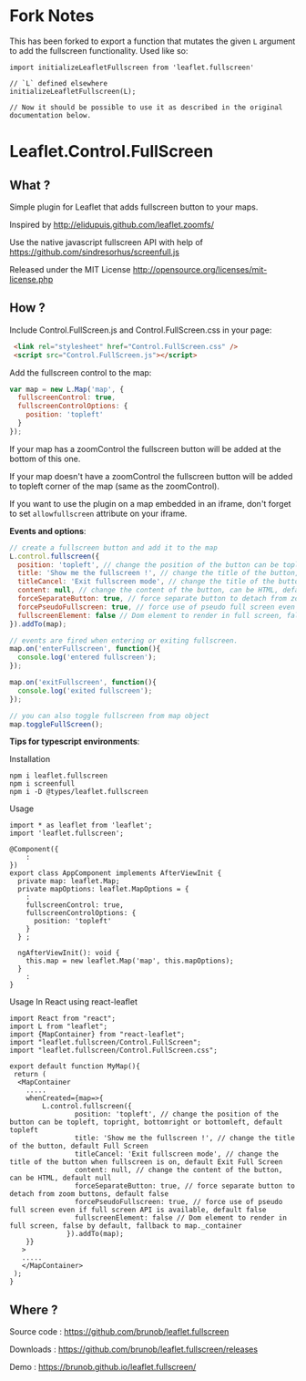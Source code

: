Fork Notes
===========
This has been forked to export a function that mutates the given `L` argument to add the fullscreen functionality.
Used like so:
```
import initializeLeafletFullscreen from 'leaflet.fullscreen'

// `L` defined elsewhere
initializeLeafletFullscreen(L);

// Now it should be possible to use it as described in the original documentation below.
```

Leaflet.Control.FullScreen
============

What ?
------

Simple plugin for Leaflet that adds fullscreen button to your maps.

Inspired by http://elidupuis.github.com/leaflet.zoomfs/

Use the native javascript fullscreen API with help of https://github.com/sindresorhus/screenfull.js

Released under the MIT License http://opensource.org/licenses/mit-license.php

How ?
------

Include Control.FullScreen.js and Control.FullScreen.css in your page:

``` html
 <link rel="stylesheet" href="Control.FullScreen.css" />
 <script src="Control.FullScreen.js"></script>
```

Add the fullscreen control to the map:

``` js
var map = new L.Map('map', {
  fullscreenControl: true,
  fullscreenControlOptions: {
    position: 'topleft'
  }
});
```

If your map has a zoomControl the fullscreen button will be added at the bottom of this one.

If your map doesn't have a zoomControl the fullscreen button will be added to topleft corner of the map (same as the zoomControl).

If you want to use the plugin on a map embedded in an iframe, don't forget to set `allowfullscreen` attribute on your iframe.

__Events and options__:

``` js
// create a fullscreen button and add it to the map
L.control.fullscreen({
  position: 'topleft', // change the position of the button can be topleft, topright, bottomright or bottomleft, default topleft
  title: 'Show me the fullscreen !', // change the title of the button, default Full Screen
  titleCancel: 'Exit fullscreen mode', // change the title of the button when fullscreen is on, default Exit Full Screen
  content: null, // change the content of the button, can be HTML, default null
  forceSeparateButton: true, // force separate button to detach from zoom buttons, default false
  forcePseudoFullscreen: true, // force use of pseudo full screen even if full screen API is available, default false
  fullscreenElement: false // Dom element to render in full screen, false by default, fallback to map._container
}).addTo(map);

// events are fired when entering or exiting fullscreen.
map.on('enterFullscreen', function(){
  console.log('entered fullscreen');
});

map.on('exitFullscreen', function(){
  console.log('exited fullscreen');
});

// you can also toggle fullscreen from map object
map.toggleFullScreen();
```

__Tips for typescript environments__:

Installation
```
npm i leaflet.fullscreen
npm i screenfull
npm i -D @types/leaflet.fullscreen
```

Usage
```
import * as leaflet from 'leaflet';
import 'leaflet.fullscreen';

@Component({
    :
})
export class AppComponent implements AfterViewInit {
  private map: leaflet.Map;
  private mapOptions: leaflet.MapOptions = {
    :
    fullscreenControl: true,
    fullscreenControlOptions: {
      position: 'topleft'
    }
  } ;

  ngAfterViewInit(): void {
    this.map = new leaflet.Map('map', this.mapOptions);
  }
    :
}
```

Usage In React using react-leaflet
```
import React from "react";
import L from "leaflet";
import {MapContainer} from "react-leaflet";
import "leaflet.fullscreen/Control.FullScreen";
import "leaflet.fullscreen/Control.FullScreen.css";

export default function MyMap(){
 return (
  <MapContainer 
    .....
    whenCreated={map=>{
        L.control.fullscreen({
                position: 'topleft', // change the position of the button can be topleft, topright, bottomright or bottomleft, default topleft
                title: 'Show me the fullscreen !', // change the title of the button, default Full Screen
                titleCancel: 'Exit fullscreen mode', // change the title of the button when fullscreen is on, default Exit Full Screen
                content: null, // change the content of the button, can be HTML, default null
                forceSeparateButton: true, // force separate button to detach from zoom buttons, default false
                forcePseudoFullscreen: true, // force use of pseudo full screen even if full screen API is available, default false
                fullscreenElement: false // Dom element to render in full screen, false by default, fallback to map._container
              }).addTo(map);
    }}
   >
   .....
   </MapContainer>
 );
}

```

Where ?
------

Source code : https://github.com/brunob/leaflet.fullscreen

Downloads : https://github.com/brunob/leaflet.fullscreen/releases

Demo : https://brunob.github.io/leaflet.fullscreen/
